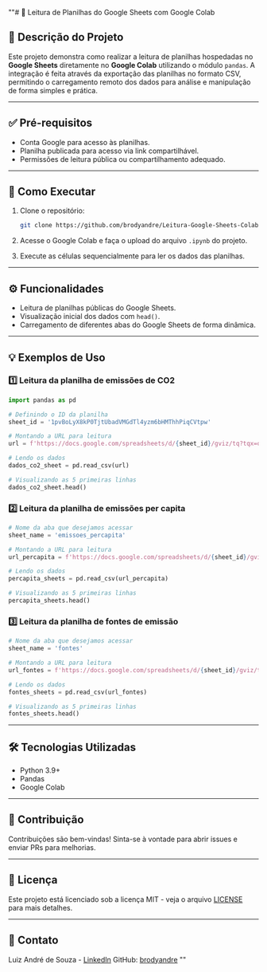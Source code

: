 ""# 📌 Leitura de Planilhas do Google Sheets com Google Colab

## 📄 **Descrição do Projeto**

Este projeto demonstra como realizar a leitura de planilhas hospedadas no **Google Sheets** diretamente no **Google Colab** utilizando o módulo `pandas`. A integração é feita através da exportação das planilhas no formato CSV, permitindo o carregamento remoto dos dados para análise e manipulação de forma simples e prática.

---

## ✅ **Pré-requisitos**

* Conta Google para acesso às planilhas.
* Planilha publicada para acesso via link compartilhável.
* Permissões de leitura pública ou compartilhamento adequado.

---

## 🚀 **Como Executar**

1. Clone o repositório:

   ```bash
   git clone https://github.com/brodyandre/Leitura-Google-Sheets-Colab.git
   ```

2. Acesse o Google Colab e faça o upload do arquivo `.ipynb` do projeto.

3. Execute as células sequencialmente para ler os dados das planilhas.

---

## ⚙️ **Funcionalidades**

* Leitura de planilhas públicas do Google Sheets.
* Visualização inicial dos dados com `head()`.
* Carregamento de diferentes abas do Google Sheets de forma dinâmica.

---

## 💡 **Exemplos de Uso**

### **1️⃣ Leitura da planilha de emissões de CO2**

```python
import pandas as pd

# Definindo o ID da planilha
sheet_id = '1pvBoLyX8kP0TjtUbadVMGdTl4yzm6bHMThhPiqCVtpw'

# Montando a URL para leitura
url = f'https://docs.google.com/spreadsheets/d/{sheet_id}/gviz/tq?tqx=out:csv&sheet'

# Lendo os dados
dados_co2_sheet = pd.read_csv(url)

# Visualizando as 5 primeiras linhas
dados_co2_sheet.head()
```

### **2️⃣ Leitura da planilha de emissões per capita**

```python
# Nome da aba que desejamos acessar
sheet_name = 'emissoes_percapita'

# Montando a URL para leitura
url_percapita = f'https://docs.google.com/spreadsheets/d/{sheet_id}/gviz/tq?tqx=out:csv&sheet={sheet_name}'

# Lendo os dados
percapita_sheets = pd.read_csv(url_percapita)

# Visualizando as 5 primeiras linhas
percapita_sheets.head()
```

### **3️⃣ Leitura da planilha de fontes de emissão**

```python
# Nome da aba que desejamos acessar
sheet_name = 'fontes'

# Montando a URL para leitura
url_fontes = f'https://docs.google.com/spreadsheets/d/{sheet_id}/gviz/tq?tqx=out:csv&sheet={sheet_name}'

# Lendo os dados
fontes_sheets = pd.read_csv(url_fontes)

# Visualizando as 5 primeiras linhas
fontes_sheets.head()
```

---

## 🛠️ **Tecnologias Utilizadas**

* Python 3.9+
* Pandas
* Google Colab

---

## 🤝 **Contribuição**

Contribuições são bem-vindas! Sinta-se à vontade para abrir issues e enviar PRs para melhorias.

---

## 📜 **Licença**

Este projeto está licenciado sob a licença MIT - veja o arquivo [LICENSE](LICENSE) para mais detalhes.

---

## 🔗 **Contato**

Luiz André de Souza - [LinkedIn](https://www.linkedin.com/in/luizandre)
GitHub: [brodyandre](https://github.com/brodyandre)
""

